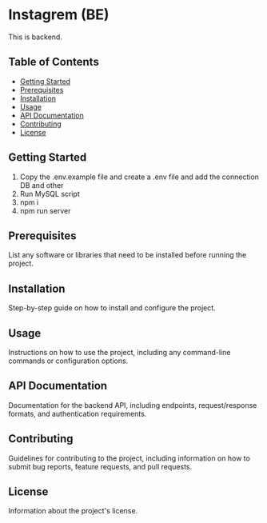 # Instagrem (BE)

This is backend.

## Table of Contents

- [Getting Started](#getting-started)
- [Prerequisites](#prerequisites)
- [Installation](#installation)
- [Usage](#usage)
- [API Documentation](#api-documentation)
- [Contributing](#contributing)
- [License](#license)

## Getting Started

1. Copy the .env.example file and create a .env file and add the connection DB and other 
2. Run MySQL script
3. npm i
4. npm run server

## Prerequisites

List any software or libraries that need to be installed before running the project.

## Installation

Step-by-step guide on how to install and configure the project.

## Usage

Instructions on how to use the project, including any command-line commands or configuration options.

## API Documentation

Documentation for the backend API, including endpoints, request/response formats, and authentication requirements.

## Contributing

Guidelines for contributing to the project, including information on how to submit bug reports, feature requests, and pull requests.

## License

Information about the project's license.
